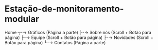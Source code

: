 # Estação-de-monitoramento-modular

Home  ┬-→ Gráficos (Página a parte)
      ├-→ Sobre nós (Scroll + Botão para página)
      ├-→ Equipe (Scroll + Botão para página)
      ├-→ Novidades (Scroll + Botão para página)
      └-→ Contatos (Página a parte)

